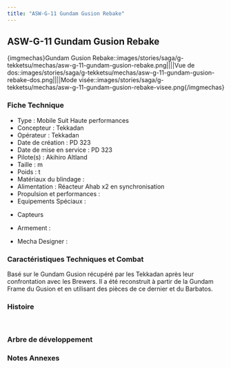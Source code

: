```yaml
---
title: "ASW-G-11 Gundam Gusion Rebake"
---
```


ASW-G-11 Gundam Gusion Rebake
-----------------------------


{imgmechas}Gundam Gusion Rebake::images/stories/saga/g-tekketsu/mechas/asw-g-11-gundam-gusion-rebake.png||||Vue de dos::images/stories/saga/g-tekketsu/mechas/asw-g-11-gundam-gusion-rebake-dos.png||||Mode visée::images/stories/saga/g-tekketsu/mechas/asw-g-11-gundam-gusion-rebake-visee.png{/imgmechas}


### Fiche Technique


- Type : Mobile Suit Haute performances   
- Concepteur : Tekkadan   
- Opérateur : Tekkadan   
- Date de création : PD 323   
- Date de mise en service : PD 323   
- Pilote(s) : Akihiro Altland   
- Taille : m   
- Poids : t   
- Matériaux du blindage :   
- Alimentation : Réacteur Ahab x2 en synchronisation   
- Propulsion et performances :   
- Equipements Spéciaux :


* Capteurs


- Armement :


- Mecha Designer :


### Caractéristiques Techniques et Combat


Basé sur le Gundam Gusion récupéré par les Tekkadan après leur confrontation avec les Brewers. Il a été reconstruit à partir de la Gundam Frame du Gusion et en utilisant des pièces de ce dernier et du Barbatos.


### Histoire


 


### Arbre de développement


### Notes Annexes

